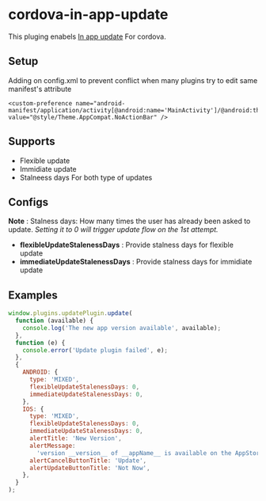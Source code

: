# cordova-in-app-update

This pluging enabels [In app update](https://developer.android.com/guide/playcore/in-app-updates) For cordova.

## Setup

Adding on config.xml to prevent conflict when many plugins try to edit same manifest's attribute

```
<custom-preference name="android-manifest/application/activity[@android:name='MainActivity']/@android:theme" value="@style/Theme.AppCompat.NoActionBar" />
```

## Supports

- Flexible update
- Immidiate update
- Stalneess days For both type of updates

## Configs

**Note** :
Stalness days: How many times the user has already been asked to update.
_Setting it to 0 will trigger update flow on the 1st attempt._

- **flexibleUpdateStalenessDays** : Provide stalness days for flexible update
- **immediateUpdateStalenessDays** : Provide stalness days for immidiate update

## Examples

```javascript
window.plugins.updatePlugin.update(
  function (available) {
    console.log('The new app version available', available);
  },
  function (e) {
    console.error('Update plugin failed', e);
  },
  {
    ANDROID: {
      type: 'MIXED',
      flexibleUpdateStalenessDays: 0,
      immediateUpdateStalenessDays: 0,
    },
    IOS: {
      type: 'MIXED',
      flexibleUpdateStalenessDays: 0,
      immediateUpdateStalenessDays: 0,
      alertTitle: 'New Version',
      alertMessage:
        'version __version__ of __appName__ is available on the AppStore.',
      alertCancelButtonTitle: 'Update',
      alertUpdateButtonTitle: 'Not Now',
    },
  }
);
```
